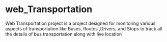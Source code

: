 # web_Transportation
Web Transportation project is a project designed for monitoring various aspects of transportation like Buses, Routes ,Drivers, and Stops to track all the details of bus transportation along with live location 
